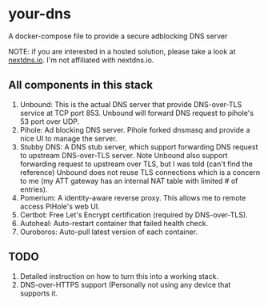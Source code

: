 # your-dns
A docker-compose file to provide a secure adblocking DNS server

NOTE: if you are interested in a hosted solution, please take a look at
[nextdns.io](https://nextdns.io). I'm not affiliated with nextdns.io.

## All components in this stack

1. Unbound: This is the actual DNS server that provide DNS-over-TLS
   service at TCP port 853. Unbound will forward DNS request to pihole's
   53 port over UDP.
2. Pihole: Ad blocking DNS server. Pihole forked dnsmasq and provide a
   nice UI to manage the server.
3. Stubby DNS: A DNS stub server, which support forwarding DNS request
   to upstream DNS-over-TLS server. Note Unbound also support forwarding
   request to upstream over TLS, but I was told (can't find the
   reference) Unbound does not reuse TLS connections which is a concern
   to me (my ATT gateway has an internal NAT table with limited # of
   entries).
4. Pomerium: A identity-aware reverse proxy. This allows me to remote
   access PiHole's web UI.
5. Certbot: Free Let's Encrypt certification (required by DNS-over-TLS).
6. Autoheal: Auto-restart container that failed health check.
7. Ouroboros: Auto-pull latest version of each container.

## TODO

1. Detailed instruction on how to turn this into a working stack.
2. DNS-over-HTTPS support (Personally not using any device that supports
   it.
